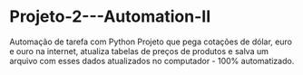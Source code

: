 # Projeto-2---Automation-II
Automação de tarefa com Python 
Projeto que pega cotações de dólar, euro e ouro na internet, atualiza tabelas de preços de produtos e salva um arquivo com esses dados atualizados no computador - 100% automatizado.  
